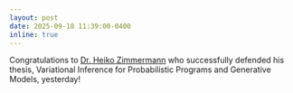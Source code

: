 ```yaml
---
layout: post
date: 2025-09-18 11:39:00-0400
inline: true
---
```


Congratulations to [Dr. Heiko Zimmermann](https://heikozimmermann.com/) who successfully defended his thesis, Variational Inference for Probabilistic Programs and Generative Models, yesterday!